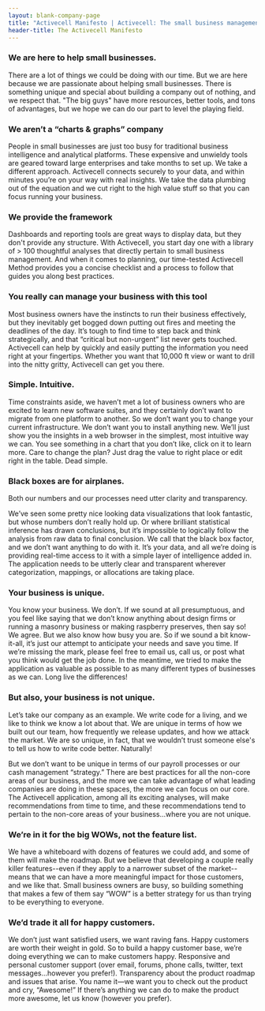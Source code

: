 ```yaml
---
layout: blank-company-page
title: "Activecell Manifesto | Activecell: The small business management platform"
header-title: The Activecell Manifesto
---
```


### We are here to help small businesses.

There are a lot of things we could be doing with our time. But we are here because we are passionate about helping small businesses. There is something unique and special about building a company out of nothing, and we respect that. "The big guys" have more resources, better tools, and tons of advantages, but we hope we can do our part to level the playing field.

### We aren’t a “charts &amp; graphs” company
 
People in small businesses are just too busy for traditional business intelligence and analytical platforms. These expensive and unwieldy tools are geared toward large enterprises and take months to set up. We take a different approach. Activecell connects securely to your data, and within minutes you’re on your way with real insights. We take the data plumbing out of the equation and we cut right to the high value stuff so that you can focus running your business.

### We provide the framework

Dashboards and reporting tools are great ways to display data, but they don't provide any structure. With Activecell, you start day one with a library of > 100 thoughtful analyses that directly pertain to small business management. And when it comes to planning, our time-tested Activecell Method provides you a concise checklist and a process to follow that guides you along best practices.

### You really can manage your business with this tool

Most business owners have the instincts to run their business effectively, but they inevitably get bogged down putting out fires and meeting the deadlines of the day. It’s tough to find time to step back and think strategically, and that “critical but non-urgent” list never gets touched. Activecell can help by quickly and easily putting the information you need right at your fingertips. Whether you want that 10,000 ft view or want to drill into the nitty gritty, Activecell can get you there.

### Simple. Intuitive.

Time constraints aside, we haven’t met a lot of business owners who are excited to learn new software suites, and they certainly don’t want to migrate from one platform to another. So we don’t want you to change your current infrastructure. We don’t want you to install anything new. We’ll just show you the insights in a web browser in the simplest, most intuitive way we can. You see something in a chart that you don’t like, click on it to learn more. Care to change the plan? Just drag the value to right place or edit right in the table. Dead simple.

### Black boxes are for airplanes. 

Both our numbers and our processes need utter clarity and transparency.

We’ve seen some pretty nice looking data visualizations that look fantastic, but whose numbers don’t really hold up. Or where brilliant statistical inference has drawn conclusions, but it’s impossible to logically follow the analysis from raw data to final conclusion. We call that the black box factor, and we don’t want anything to do with it. It’s your data, and all we’re doing is providing real-time access to it with a simple layer of intelligence added in. The application needs to be utterly clear and transparent wherever categorization, mappings, or allocations are taking place.

### Your business is unique.

You know your business. We don’t. If we sound at all presumptuous, and you feel like saying that we don’t know anything about design firms or running a masonry business or making raspberry preserves, then say so! We agree. But we also know how busy you are. So if we sound a bit know-it-all, it’s just our attempt to anticipate your needs and save you time. If we’re missing the mark, please feel free to email us, call us, or post what you think would get the job done. In the meantime, we tried to make the application as valuable as possible to as many different types of businesses as we can. Long live the differences!

### But also, your business is not unique.

Let’s take our company as an example. We write code for a living, and we like to think we know a lot about that. We are unique in terms of how we built out our team, how frequently we release updates, and how we attack the market. We are so unique, in fact, that we wouldn’t trust someone else's to tell us how to write code better. Naturally!

But we don’t want to be unique in terms of our payroll processes or our cash management “strategy.” There are best practices for all the non-core areas of our business, and the more we can take advantage of what leading companies are doing in these spaces, the more we can focus on our core. The Activecell application, among all its exciting analyses, will make recommendations from time to time, and these recommendations tend to pertain to the non-core areas of your business...where you are not unique.

### We’re in it for the big WOWs, not the feature list.

We have a whiteboard with dozens of features we could add, and some of them will make the roadmap. But we believe that developing a couple really killer features--even if they apply to a narrower subset of the market--means that we can have a more meaningful impact for those customers, and we like that. Small business owners are busy, so building something that makes a few of them say “WOW” is a better strategy for us than trying to be everything to everyone.

### We’d trade it all for happy customers.

We don’t just want satisfied users, we want raving fans. Happy customers are worth their weight in gold. So to build a happy customer base, we’re doing everything we can to make customers happy. Responsive and personal customer support (over email, forums, phone calls, twitter, text messages...however you prefer!). Transparency about the product roadmap and issues that arise. You name it—we want you to check out the product and cry, “Awesome!” If there’s anything we can do to make the product more awesome, let us know (however you prefer).